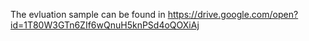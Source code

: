 
The evluation sample can be found in https://drive.google.com/open?id=1T80W3GTn6ZIf6wQnuH5knPSd4oQOXiAj
